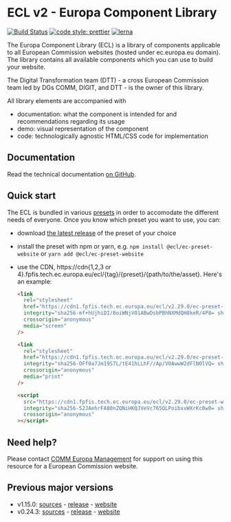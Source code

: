 # ECL v2 - Europa Component Library

[![Build Status](https://drone.fpfis.eu/api/badges/ec-europa/europa-component-library/status.svg)](https://drone.fpfis.eu/ec-europa/europa-component-library)
[![code style: prettier](https://img.shields.io/badge/code_style-prettier-ff69b4.svg?style=flat-square)](https://github.com/prettier/prettier)
[![lerna](https://img.shields.io/badge/maintained%20with-lerna-cc00ff.svg)](https://lernajs.io/)

The Europa Component Library (ECL) is a library of components applicable to all European Commission websites (hosted under ec.europa.eu domain). The library contains all available components which you can use to build your website.

The Digital Transformation team (DTT) - a cross European Commission team led by DGs COMM, DIGIT, and DTT - is the owner of this library.

All library elements are accompanied with

- documentation: what the component is intended for and recommendations regarding its usage
- demo: visual representation of the component
- code: technologically agnostic HTML/CSS code for implementation

## Documentation

Read the technical documentation [on GitHub](docs/README.md).

## Quick start

The ECL is bundled in various [presets](docs/06-presets.md) in order to accomodate the different needs of everyone. Once you know which preset you want to use, you can:

- download [the latest release](https://github.com/ec-europa/europa-component-library/releases/latest) of the preset of your choice
- install the preset with npm or yarn, e.g. `npm install @ecl/ec-preset-website` or `yarn add @ecl/ec-preset-website`
- use the CDN, https://cdn{1,2,3 or 4}.fpfis.tech.ec.europa.eu/ecl/{tag}/{preset}/{path/to/the/asset}. Here's an example:

  ```html
  <link
    rel="stylesheet"
    href="https://cdn1.fpfis.tech.ec.europa.eu/ecl/v2.29.0/ec-preset-website/styles/ecl-ec-preset-website.css"
    integrity="sha256-mf+hUjhiDI/8oiWNjVO1ABwDsbPBhNXMdQH8keR/4P8= sha384-Qenv0MjnrrEqpF/ja5gteUZPehIJ5onk8R5KilLBqccjMwZfxeyIYx53CvA2RtN1 sha512-N7pUvVUJqPFtgepCKVhhPlkkkXxsTUDoliNR3sw+JZgMjlsTzNFIW6Nbd5mVHH5bqifb33aPFWSF+vvMU9fV3w=="
    crossorigin="anonymous"
    media="screen"
  />
  ```

  ```html
  <link
    rel="stylesheet"
    href="https://cdn1.fpfis.tech.ec.europa.eu/ecl/v2.29.0/ec-preset-website/styles/ecl-ec-preset-website-print.css"
    integrity="sha256-OFf0a7Jm19S7L/tE41hLLhF//Ap/V0AwwW2dFlNOlVQ= sha384-B80GoUpLDld/sOA35l0miZlC6W0gqrF1PjKm03FCQTI/hfoLfj/rxwVWqnPfUEjn sha512-4DlhiTCwgzMhp3DUT/7OANM3s/8+B9T8eC3CpgvKWBcQFkrkZJnoK2WS9dXhLK4uE+CoRoyYtyQ72cqanUeuUw=="
    crossorigin="anonymous"
    media="print"
  />
  ```

  ```html
  <script
    src="https://cdn1.fpfis.tech.ec.europa.eu/ecl/v2.29.0/ec-preset-website/styles/ecl-ec-preset-website.js"
    integrity="sha256-52JAehrFA80nZQNiHKQJVeVc765QLPoibxxWXrKc0w0= sha384-/2zwiK2TQocA/951tR15S3n5O1SN74l9lRhV3ygX/L/WPNRwmSa1P24bZyaYNxjq sha512-Iya4mt5SZ7ThBP4gUDoVURmP27uOHQynJoH3QahYuJvY3hdsxiceif7hu8Vlhs5zTeY5RMAJ0gDh1wjTnVTKdA=="
    crossorigin="anonymous"
  ></script>
  ```

## Need help?

Please contact [COMM Europa Management](mailto:Europamanagement@ec.europa.eu) for support on using this resource for a European Commission website.

## Previous major versions

- v1.15.0: [sources](https://github.com/ec-europa/europa-component-library/tree/v1) - [release](https://github.com/ec-europa/europa-component-library/releases/tag/v1.15.0) - [website](https://ec.europa.eu/component-library/v1.15.0/)
- v0.24.3: [sources](https://github.com/ec-europa/europa-component-library/tree/v0) - [release](https://github.com/ec-europa/europa-component-library/releases/tag/v0.24.3) - [website](https://ec.europa.eu/component-library/v0.24.3/)
